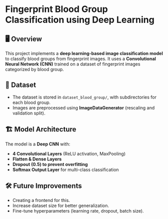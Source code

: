 # Fingerprint Blood Group Classification using Deep Learning  

## 🖥️ Overview  
This project implements a **deep learning-based image classification model** to classify blood groups from fingerprint images. It uses a **Convolutional Neural Network (CNN)** trained on a dataset of fingerprint images categorized by blood group.  

## 📂 Dataset  
- The dataset is stored in `dataset_blood_group/`, with subdirectories for each blood group.  
- Images are preprocessed using **ImageDataGenerator** (rescaling and validation split).  

## 🏗️ Model Architecture  
The model is a **Deep CNN** with:  
- **4 Convolutional Layers** (ReLU activation, MaxPooling)  
- **Flatten & Dense Layers**  
- **Dropout (0.5) to prevent overfitting**  
- **Softmax Output Layer** for multi-class classification  

## 🛠️ Future Improvements
- Creating a frontend for this.
- Increase dataset size for better generalization.
- Fine-tune hyperparameters (learning rate, dropout, batch size).
